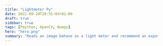 ```yaml
---
title: "Lightmeter Py"
date: 2022-09-20T18:55:03+01:00
draft: true
sidebar: true
tags: [Paython, OpenCV, Numpy]
hero: "hero.png"
summary: "Reads an image behave as a light meter and recommend an exposure."
---
```

